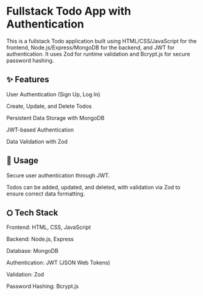 # Fullstack Todo App with Authentication

This is a fullstack Todo application built using HTML/CSS/JavaScript for the frontend, Node.js/Express/MongoDB for the backend, and JWT for authentication. It uses Zod for runtime validation and Bcrypt.js for secure password hashing.

<h2>✨ Features</h2>
User Authentication (Sign Up, Log In)

Create, Update, and Delete Todos

Persistent Data Storage with MongoDB

JWT-based Authentication

Data Validation with Zod

<h2>🧲 Usage</h2>
Secure user authentication through JWT.

Todos can be added, updated, and deleted, with validation via Zod to ensure correct data formatting.

<h2>⛭ Tech Stack</h2>
Frontend: HTML, CSS, JavaScript

Backend: Node.js, Express

Database: MongoDB

Authentication: JWT (JSON Web Tokens)

Validation: Zod

Password Hashing: Bcrypt.js
